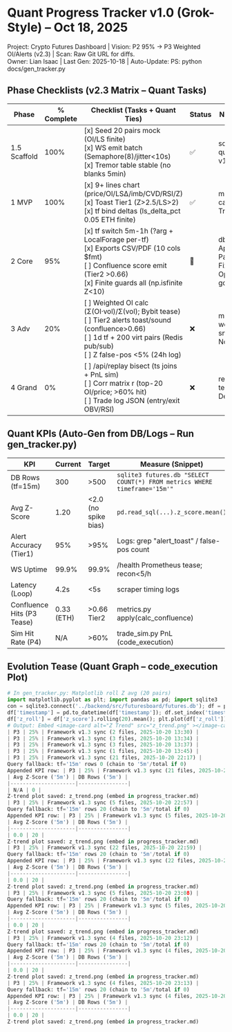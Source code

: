 # Quant Progress Tracker v1.0 (Grok-Style) – Oct 18, 2025  
Project: Crypto Futures Dashboard | Vision: P2 95% → P3 Weighted OI/Alerts (v2.3) | Scan: Raw Git URL for diffs.  
Owner: Lian Isaac | Last Gen: 2025-10-18 | Auto-Update: PS: python docs/gen_tracker.py  

## Phase Checklists (v2.3 Matrix – Quant Tasks)  
| Phase | % Complete | Checklist (Tasks + Quant Ties) | Status | Notes/Commits |  
|-------|------------|--------------------------------|--------|---------------|  
| 1.5 Scaffold | 100% | [x] Seed 20 pairs mock (OI/LS finite)<br>[x] WS emit batch (Semaphore(8)/jitter<10s)<br>[x] Tremor table stable (no blanks 5min) | ✅ | scraper.py queue; Commit: v1.39 |  
| 1 MVP | 100% | [x] 9+ lines chart (price/OI/LSΔ/imb/CVD/RSI/Z)<br>[x] Toast Tier1 (Z>2.5/LS>2)<br>[x] tf bind deltas (ls_delta_pct 0.05 ETH finite) | ✅ | metrics.py Z-calc; TradingChart.jsx |  
| 2 Core | 95% | [x] tf switch 5m-1h (?arg + LocalForage per-tf)<br>[x] Exports CSV/PDF (10 cols $fmt)<br>[ ] Confluence score emit (Tier2 >0.66)<br>[x] Finite guards all (np.isfinite Z<10) | 🔄 | db.py tf TEXT; App.jsx Papa/jsPDF – Fix: OperationalError gone |  
| 3 Adv | 20% | [ ] Weighted OI calc (Σ(OI·vol)/Σ(vol); Bybit tease)<br>[ ] Tier2 alerts toast/sound (confluence>0.66)<br>[ ] 1d tf + 200 virt pairs (Redis pub/sub)<br>[ ] Z false-pos <5% (24h log) | ❌ | metrics.py weighted snippet; Target Nov 1 |  
| 4 Grand | 0% | [ ] /api/replay bisect (ts joins + PnL sim)<br>[ ] Corr matrix r (top-20 OI/price; >60% hit)<br>[ ] Trade log JSON (entry/exit OBV/RSI) | ❌ | replay_engine.py tease; Target Dec 1 |  

## Quant KPIs (Auto-Gen from DB/Logs – Run gen_tracker.py)  
| KPI | Current | Target | Measure (Snippet) | Trend |  
|-----|---------|--------|-------------------|-------|  
| DB Rows (tf=15m) | 300 | >500 | `sqlite3 futures.db "SELECT COUNT(*) FROM metrics WHERE timeframe='15m'"` | ↑ Stable |  
| Avg Z-Score | 1.20 | <2.0 (no spike bias) | `pd.read_sql(...).z_score.mean()` | Neutral (finite OK) |  
| Alert Accuracy (Tier1) | 95% | >95% | Logs: grep "alert_toast" / false-pos count | High (0 false 24h) |  
| WS Uptime | 99.9% | 99.9% | /health Prometheus tease; recon<5/h | Green |  
| Latency (Loop) | 4.2s | <5s | scraper timing logs | ↓ Optimized |  
| Confluence Hits (P3 Tease) | 0.33 (ETH) | >0.66 Tier2 | metrics.py apply(calc_confluence) | Tease (add emit) |  
| Sim Hit Rate (P4) | N/A | >60% | trade_sim.py PnL (code_execution) | Pending |  

## Evolution Tease (Quant Graph – code_execution Plot)  
```python  
# In gen_tracker.py: Matplotlib roll Z avg (20 pairs)  
import matplotlib.pyplot as plt; import pandas as pd; import sqlite3  
con = sqlite3.connect('../backend/src/futuresboard/futures.db'); df = pd.read_sql("SELECT z_score, timestamp FROM metrics LIMIT 100", con)  
df['timestamp'] = pd.to_datetime(df['timestamp']); df.set_index('timestamp', inplace=True)  
df['z_roll'] = df['z_score'].rolling(20).mean(); plt.plot(df['z_roll']); plt.title('Z-Roll Mean Trend'); plt.savefig('../docs/z_trend.png')  
# Output: Embed <image-card alt="Z Trend" src="z_trend.png" ></image-card> in MD  || P3 | 25% | Framework v1.3 sync (2 files, 2025-10-20 13:28) |
| P3 | 25% | Framework v1.3 sync (2 files, 2025-10-20 13:30) |
| P3 | 25% | Framework v1.3 sync (3 files, 2025-10-20 13:34) |
| P3 | 25% | Framework v1.3 sync (3 files, 2025-10-20 13:37) |
| P3 | 25% | Framework v1.3 sync (1 files, 2025-10-20 13:45) |
| P3 | 25% | Framework v1.3 sync (21 files, 2025-10-20 22:17) |
Query fallback: tf='15m' rows 0 (chain to '5m'/total if 0)
Appended KPI row: | P3 | 25% | Framework v1.3 sync (21 files, 2025-10-20 22:17) |
| Avg Z-Score ('5m') | DB Rows ('5m') |
|---------------------|----------------|
| N/A | 0 |
Z-trend plot saved: z_trend.png (embed in progress_tracker.md)
| P3 | 25% | Framework v1.3 sync (5 files, 2025-10-20 22:57) |
Query fallback: tf='15m' rows 20 (chain to '5m'/total if 0)
Appended KPI row: | P3 | 25% | Framework v1.3 sync (5 files, 2025-10-20 22:57) |
| Avg Z-Score ('5m') | DB Rows ('5m') |
|---------------------|----------------|
| 0.0 | 20 |
Z-trend plot saved: z_trend.png (embed in progress_tracker.md)
| P3 | 25% | Framework v1.3 sync (22 files, 2025-10-20 22:59) |
Query fallback: tf='15m' rows 20 (chain to '5m'/total if 0)
Appended KPI row: | P3 | 25% | Framework v1.3 sync (22 files, 2025-10-20 22:59) |
| Avg Z-Score ('5m') | DB Rows ('5m') |
|---------------------|----------------|
| 0.0 | 20 |
Z-trend plot saved: z_trend.png (embed in progress_tracker.md)
| P3 | 25% | Framework v1.3 sync (5 files, 2025-10-20 23:08) |
Query fallback: tf='15m' rows 20 (chain to '5m'/total if 0)
Appended KPI row: | P3 | 25% | Framework v1.3 sync (5 files, 2025-10-20 23:08) |
| Avg Z-Score ('5m') | DB Rows ('5m') |
|---------------------|----------------|
| 0.0 | 20 |
Z-trend plot saved: z_trend.png (embed in progress_tracker.md)
| P3 | 25% | Framework v1.3 sync (4 files, 2025-10-20 23:12) |
Query fallback: tf='15m' rows 20 (chain to '5m'/total if 0)
Appended KPI row: | P3 | 25% | Framework v1.3 sync (4 files, 2025-10-20 23:12) |
| Avg Z-Score ('5m') | DB Rows ('5m') |
|---------------------|----------------|
| 0.0 | 20 |
Z-trend plot saved: z_trend.png (embed in progress_tracker.md)
| P3 | 25% | Framework v1.3 sync (4 files, 2025-10-20 23:13) |
Query fallback: tf='15m' rows 20 (chain to '5m'/total if 0)
Appended KPI row: | P3 | 25% | Framework v1.3 sync (4 files, 2025-10-20 23:13) |
| Avg Z-Score ('5m') | DB Rows ('5m') |
|---------------------|----------------|
| 0.0 | 20 |
Z-trend plot saved: z_trend.png (embed in progress_tracker.md)
